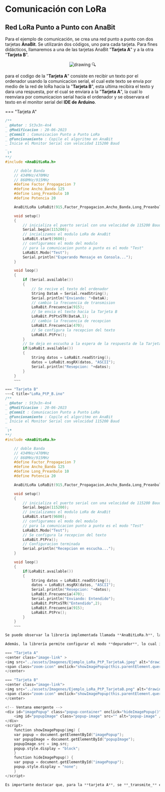 # Comunicación con LoRa

## **Red LoRa Punto a Punto con AnaBit**

Para el ejemplo de comunicación, se crea una red punto a punto con dos tarjetas **AnaBit**. Se utilizarán dos códigos, uno para cada tarjeta. Para fines didácticos, llamaremos a una de las tarjetas AnaBit "**Tarjeta A**" y a la otra "**Tarjeta B**".

<center class="image-link2" >
<img src="../assets/Imagenes/Ejemplo_LoRa.png" alt="drawing" onclick="showImagePopup(this)" />
<span class="zoom-icon" onclick="showImagePopup(this.parentElement.querySelector('img'), '../assets/Imagenes/Ejemplo_LoRa.png')">&#128269;</span>
</center>

para el codigo de la "**Tarjeta A**" consiste en recibir un texto por el ordenador usando la comunicacion serial, el cual este texto se envia por medio de la red de loRa hacia la "**Tarjeta B**", esta ultima recibira el texto y dara una respuesta, por el cual se enviara a la "**Tarjeta A**", la cual lo reenviara por comunicacion serial hacia el ordenador y se observara el texto en el monitor serial del **IDE de Arduino**.

=== "Tarjeta A"
~~~C title="LoRa_PtP_A.ino"
/**
_ @Autor : St3v3n-4n4
_ @Modificacion : 20-06-2023
_ @Commit : Comunicacion Punto a Punto LoRa
_ @Funcionamiento : Copile el algoritmo en AnaBit
_ Inicie el Monitor Serial con velocidad 115200 Baud
_  
 \*
**/
#include <AnaBitLoRa.h>

    // doble Banda
    // 434MHz/470MHz
    // 868MHz/915MHz
    #define Factor_Propagacion 7
    #define Ancho_Banda 125
    #define Long_Preanbulo 10
    #define Potencia 20

    AnaBitLoRa LoRaBit(915,Factor_Propagacion,Ancho_Banda,Long_Preanbulo,Potencia,false);

    void setup()
    {
        // inicializa el puerto serial con una velocidad de 115200 Baud
        Serial.begin(115200);
        // incializamos el modulo LoRa de AnaBit
        LoRaBit.start(9600);
        // configuramos el modo del modulo
        // para la comunicacion punto a punto es el modo "Test"
        LoRaBit.Modo("Test");
        Serial.println("Esperando Mensaje en Consola...");
    }

    void loop()
    {
        if (Serial.available())
        {
            // Se recive el texto del ordenador
            String DataA = Serial.readString();
            Serial.println("Enviando: "+DataA);
            // cambio la frecuencia de transmision
            LoRaBit.Frecuencia(915);
            // Se envia el texto hacia la Tarjeta B
            LoRaBit.PtPtxSTR(DataA,1);
            // cambio la frecuencia de recepcion
            LoRaBit.Frecuencia(470);
            // Se configura la recepcion del texto
            LoRaBit.PtPrx();
        }
        // Se deja en escucha a la espera de la respuesta de la Tarjeta B
        if(LoRaBit.available())
        {
            String datos = LoRaBit.readString();
            datos = LoRaBit.msgRX(datos, "ASCII");
            Serial.println("Resepcion: "+datos);
        }
    }
    ~~~

=== "Tarjeta B"
~~~C title="LoRa_PtP_B.ino"
/**
_ @Autor : St3v3n-4n4
_ @Modificacion : 20-06-2023
_ @Commit : Comunicacion Punto a Punto LoRa
_ @Funcionamiento : Copile el algoritmo en AnaBit
_ Inicie el Monitor Serial con velocidad 115200 Baud
_  
 \*
**/
#include <AnaBitLoRa.h>

    // doble Banda
    // 434MHz/470MHz
    // 868MHz/915MHz
    #define Factor_Propagacion 7
    #define Ancho_Banda 125
    #define Long_Preanbulo 10
    #define Potencia 20

    AnaBitLoRa LoRaBit(915,Factor_Propagacion,Ancho_Banda,Long_Preanbulo,Potencia,false);

    void setup()
    {
        // inicializa el puerto serial con una velocidad de 115200 Baud
        Serial.begin(115200);
        // incializamos el modulo LoRa de AnaBit
        LoRaBit.start(9600);
        // configuramos el modo del modulo
        // para la comunicacion punto a punto es el modo "Test"
        LoRaBit.Modo("Test");
        // Se configura la recepcion del texto
        LoRaBit.PtPrx();
        // Configuracion terminada
        Serial.println("Recepcion en escucha...");
    }

    void loop()
    {
        if(LoRaBit.available())
        {
            String datos = LoRaBit.readString();
            datos = LoRaBit.msgRX(datos, "ASCII");
            Serial.println("Resepcion: "+datos);
            LoRaBit.Frecuencia(470);
            Serial.println("Enviando: Entendido");
            LoRaBit.PtPtxSTR("Entendido",2);
            LoRaBit.Frecuencia(915);
            LoRaBit.PtPrx();
        }
    }
    ~~~

Se puede observar la librería implementada llamada **AnaBitLoRa.h**, la cual está específicamente diseñada para el módulo RF RHF76-052DM de LoRa incorporado en la tarjeta AnaBit. Esta librería ha sido creada por mí y puede encontrarse en el siguiente repositorio ([N0c7u4/AnaBitLoRa](https://github.com/N0c7u4/AnaBitLoRa)). Con esta librería, es posible establecer una comunicación punto a punto utilizando el módulo LoRa incorporado en **AnaBit** con tan solo unas pocas líneas de código.

Además, la librería permite configurar el modo **depurador**, lo cual implica que las respuestas de cada **comando AT** enviado al módulo RF se recibirán a través del monitor serial. Esto facilita la depuración y el seguimiento de la comunicación entre las tarjetas AnaBit, y permite verificar el correcto funcionamiento del módulo LoRa, como se muestra en las siguientes imágenes de los monitores seriales de la **tarjeta A** y la **tarjeta B**.

=== "Tarjeta A"
<center class="image-link" >
<img src="../assets/Imagenes/Ejemplo_LoRa_PtP_TarjetaA.jpeg" alt="drawing" onclick="showImagePopup(this)" />
<span class="zoom-icon" onclick="showImagePopup(this.parentElement.querySelector('img'), '../assets/Imagenes/Ejemplo_LoRa_PtP_TarjetaA.jpeg')">&#128269;</span>
</center>

=== "Tarjeta B"
<center class="image-link">
<img src="../assets/Imagenes/Ejemplo_LoRa_PtP_TarjetaB.png" alt="drawing" onclick="showImagePopup(this)" />
<span class="zoom-icon" onclick="showImagePopup(this.parentElement.querySelector('img'), '../assets/Imagenes/Ejemplo_LoRa_PtP_TarjetaA.jpeg')">&#128269;</span>
</center>

<!-- Ventana emergente -->
<div id="imagePopup" class="popup-container" onclick="hideImagePopup()">
    <img id="popupImage" class="popup-image" src="" alt="popup-image" />
</div>
<script>
    function showImagePopup(img) {
    var popup = document.getElementById("imagePopup");
    var popupImage = document.getElementById("popupImage");
    popupImage.src = img.src;
    popup.style.display = "block";
    }
    function hideImagePopup() {
    var popup = document.getElementById("imagePopup");
    popup.style.display = "none";
    }
</script>

Es importante destacar que, para la **tarjeta A**, se **_transmite_** el mensaje a **915MHz** y se **_recibe_** la respuesta de la tarjeta B a **470MHz**. En sentido contrario, para la **tarjeta B**, se **_transmite_** a **470MHz** y se **_reciben_** los mensajes de la tarjeta A a **915MHz**. Esto aprovecha el uso de ambas antenas incorporadas en **AnaBit** para establecer una comunicación punto a punto efectiva.
